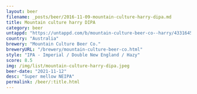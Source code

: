 ```yaml
---
layout: beer
filename: _posts/beer/2016-11-09-mountain-culture-harry-dipa.md
title: Mountain culture harry DIPA
category: beer
untappd: "https://untappd.com/b/mountain-culture-beer-co--harry/4331645"
country: "Australia"
brewery: "Mountain Culture Beer Co."
breweryURL: "/brewery/mountain-culture-beer-co.html"
style: "IPA - Imperial / Double New England / Hazy"
score: 8.5
img: /img/list/mountain-culture-harry-dipa.jpeg
beer-date: "2021-11-12"
desc: "Super mellow NEIPA"
permalink: /beer/:title.html
---
```


